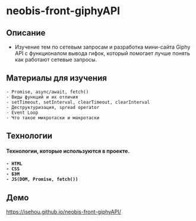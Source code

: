 <h1>neobis-front-giphyAPI</h1>

<h2>Описание</h2>

- Изучение тем по сетевым запросам и разработка мини-сайта Giphy API с функционалом вывода гифок, который помогает лучше понять как работают сетевые запросы.

<h2>Материалы для изучения</h2>

    - Promise, async/await, fetch()
    - Виды функций и их отличия
    - setTimeout, setInterval, clearTimeout, clearInterval
    - Деструктуризация, spread operator
    - Event Loop
    - Что такое микротаски и макротаски

<h2>Технологии</h2>

<h4>Технологии, которые используются в проекте.<h4>

    - HTML
    - CSS
    - БЭМ
    - JS(DOM, Promise, fetch())

<h2>Демо</h2>

https://isehou.github.io/neobis-front-giphyAPI/
